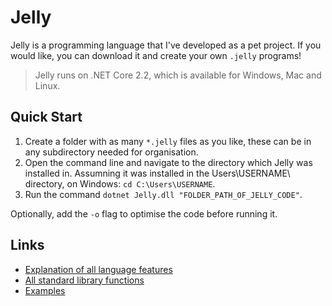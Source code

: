 # Jelly
Jelly is a programming language that I've developed as a pet project.
If you would like, you can download it and create your own `.jelly` programs!

> Jelly runs on .NET Core 2.2, which is available for Windows, Mac and Linux.

## Quick Start
1) Create a folder with as many `*.jelly` files as you like, these can be in any subdirectory needed for organisation.
2) Open the command line and navigate to the directory which Jelly was installed in. Assumning it was installed in the Users\USERNAME\ directory, on Windows: `cd C:\Users\USERNAME`.
3) Run the command `dotnet Jelly.dll "FOLDER_PATH_OF_JELLY_CODE"`.

Optionally, add the `-o` flag to optimise the code before running it.

## Links
- [Explanation of all language features](https://github.com/Tom01098/Jelly/blob/master/docs/basics.md)
- [All standard library functions](https://github.com/Tom01098/Jelly/blob/master/docs/library.md)
- [Examples](https://github.com/Tom01098/Jelly/tree/master/docs/examples)
